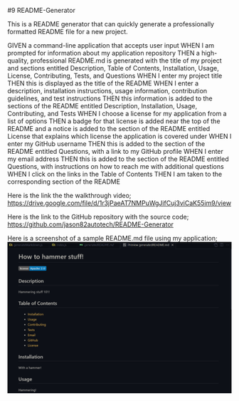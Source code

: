 #9 README-Generator


This is a README generator that can quickly generate a professionally formatted README file for a new project.

GIVEN a command-line application that accepts user input
WHEN I am prompted for information about my application repository
THEN a high-quality, professional README.md is generated with the title of my project and sections entitled Description, Table of Contents, Installation, Usage, License, Contributing, Tests, and Questions
WHEN I enter my project title
THEN this is displayed as the title of the README
WHEN I enter a description, installation instructions, usage information, contribution guidelines, and test instructions
THEN this information is added to the sections of the README entitled Description, Installation, Usage, Contributing, and Tests
WHEN I choose a license for my application from a list of options
THEN a badge for that license is added near the top of the README and a notice is added to the section of the README entitled License that explains which license the application is covered under
WHEN I enter my GitHub username
THEN this is added to the section of the README entitled Questions, with a link to my GitHub profile
WHEN I enter my email address
THEN this is added to the section of the README entitled Questions, with instructions on how to reach me with additional questions
WHEN I click on the links in the Table of Contents
THEN I am taken to the corresponding section of the README

Here is the link the the walkthrough video;
https://drive.google.com/file/d/1r3jPaeAT7NMPuWgJifCuj3viCaK55im9/view

Here is the link to the GitHub repository with the source code; 
https://github.com/jason82autotech/README-Generator

Here is a screenshot of a sample README.md file using my application;
![Screen shot of deployed application](./README%20generator%20screenshot.png)
